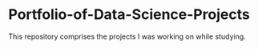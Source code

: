 # Portfolio-of-Data-Science-Projects
This repository comprises the projects I was working on while studying.



